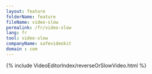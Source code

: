 ```yaml
---
layout: feature
folderName: feature
fileName: video-slow
permalink: /fr/video-slow
lang: fr
tool: video-slow
companyName: safevideokit
domain : com
---
```


{% include VideoEditorIndex/reverseOrSlowVideo.html %}

   